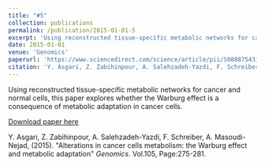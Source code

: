 ```yaml
---
title: "#5"
collection: publications
permalink: /publication/2015-01-01-5
excerpt: 'Using reconstructed tissue-specific metabolic networks for cancer and normal cells, this paper explores whether the Warburg effect is a consequence of metabolic adaptation in cancer cells.'
date: 2015-01-01
venue: 'Genomics'
paperurl: 'https://www.sciencedirect.com/science/article/pii/S088875431500049X'
citation: 'Y. Asgari, Z. Zabihinpour, A. Salehzadeh-Yazdi, F. Schreiber, A. Masoudi-Nejad, (2015). &quot;Alterations in cancer cells metabolism: the Warburg effect and metabolic adaptation&quot; <i>Genomics</i>. Vol.105, Page:275-281'
---
```

Using reconstructed tissue-specific metabolic networks for cancer and normal cells, this paper explores whether the Warburg effect is a consequence of metabolic adaptation in cancer cells.

[Download paper here](https://www.sciencedirect.com/science/article/pii/S088875431500049X)

Y. Asgari, Z. Zabihinpour, A. Salehzadeh-Yazdi, F. Schreiber, A. Masoudi-Nejad, (2015). "Alterations in cancer cells metabolism: the Warburg effect and metabolic adaptation" <i>Genomics</i>. Vol.105, Page:275-281.
